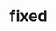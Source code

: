 ---
date:  ""
draft: false
title: "fixed"
short: "fixed"
thumb:
    image: "cover.jpg"
    anima: ""
    video: ""
layout: ""
weight: 16
lister: 6
format:
    media: "article"
    model: ""
    datum:
        data: ""
require:
    - prop: ""
      name: ""
      icon: ""
      desc: ""
metadata:
    index: false
    thumb: "cover.jpg"
    group: []
    author: ["null"]
description: "Membuat elemen mempunyai posisi yang tetap dan stabil pada layar."
---